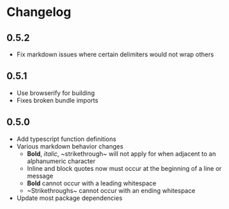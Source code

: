 # Changelog

## 0.5.2
- Fix markdown issues where certain delimiters would not wrap others

## 0.5.1
- Use browserify for building
- Fixes broken bundle imports

## 0.5.0
- Add typescript function definitions
- Various markdown behavior changes
  - **Bold**, _italic_, ~strikethrough~ will not apply for when adjacent to an alphanumeric character
  - Inline  and block quotes now must occur at the beginning of a line or message
  - **Bold** cannot occur with a leading whitespace
  - ~Strikethroughs~ cannot occur with an ending whitespace
- Update most package dependencies
